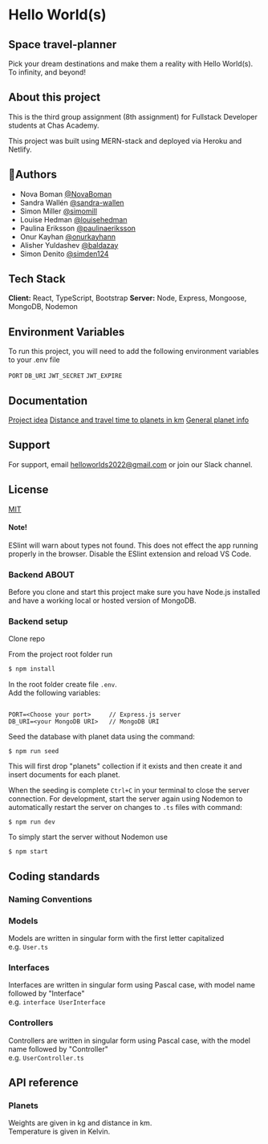 # Hello World(s)

## **Space travel-planner**

Pick your dream destinations and make them a reality with Hello World(s).  
To infinity, and beyond!

## About this project

This is the third group assignment (8th assignment) for Fullstack Developer students at Chas Academy.

This project was built using MERN-stack and deployed via Heroku and Netlify.

## 🚀Authors

- Nova Boman [@NovaBoman](https://www.github.com/NovaBoman)
- Sandra Wallén [@sandra-wallen](https://www.github.com/sandra-wallen)
- Simon Miller [@simomill](https://www.github.com/simomill)
- Louise Hedman [@louisehedman](https://www.github.com/louisehedman)
- Paulina Eriksson [@paulinaeriksson](https://www.github.com/paulinaeriksson)
- Onur Kayhan [@onurkayhann](https://www.github.com/onurkayhann)
- Alisher Yuldashev [@baldazay](https://www.github.com/baldazay)
- Simon Denito [@simden124](https://www.github.com/simden124)

## Tech Stack
**Client:** React, TypeScript, Bootstrap
**Server:** Node, Express, Mongoose, MongoDB, Nodemon

## Environment Variables

To run this project, you will need to add the following environment variables to your .env file

`PORT`
`DB_URI`
`JWT_SECRET`
`JWT_EXPIRE`

## Documentation

[Project idea](https://docs.google.com/document/d/1AVMP5OK2YgBT46wpgyHdWCBFURYMoxQrOBpvsFkTcWw/edit)
[Distance and travel time to planets in km](https://docs.google.com/document/d/1_nzSHf9VF5jQHNZj9Hmg9MX6-erocGOc4tKCi8uWee4/edit)
[General planet info](https://docs.google.com/document/d/1anX7E3fgoCfaRA1R6C05wGHyl_LD8MSEU-Xx3Q2dnew/edit#heading=h.2x0dpo8906gg)

## Support

For support, email helloworlds2022@gmail.com or join our Slack channel.

## License

[MIT](https://choosealicense.com/licenses/mit/)


#### **Note!**

ESlint will warn about types not found. This does not effect the app running properly in the browser.
Disable the ESlint extension and reload VS Code.

### **Backend ABOUT**

Before you clone and start this project make sure you have Node.js
installed and have a working local or hosted version of MongoDB.

### **Backend setup**

Clone repo

From the project root folder run

```bash
$ npm install
```

In the root folder create file `.env`.  
Add the following variables:

```env

PORT=<Choose your port>     // Express.js server
DB_URI=<your MongoDB URI>   // MongoDB URI

```

Seed the database with planet data using the command:

```
$ npm run seed
```

This will first drop "planets" collection if it exists and then create it
and insert documents for each planet.

When the seeding is complete `Ctrl+C` in your terminal to close the server connection.
For development, start the server again using Nodemon to automatically restart
the server on changes to `.ts` files with command:

```
$ npm run dev
```

To simply start the server without Nodemon use

```
$ npm start
```

## Coding standards

### **Naming Conventions**

### Models

Models are written in singular form with the first letter capitalized  
e.g. `User.ts`

### Interfaces

Interfaces are written in singular form using Pascal case, with model name followed by "Interface"  
e.g. `interface UserInterface`

### Controllers

Controllers are written in singular form using Pascal case, with the model name followed by "Controller"  
e.g. `UserController.ts`

## API reference

### **Planets**

Weights are given in kg and distance in km.  
Temperature is given in Kelvin.
